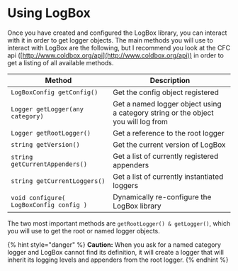# Using LogBox

Once you have created and configured the LogBox library, you can interact with it in order to get logger objects. The main methods you will use to interact with LogBox are the following, but I recommend you look at the CFC api ([http://www.coldbox.org/api](http://www.coldbox.org/api)) in order to get a listing of all available methods.

| Method                                  | Description                                                                       |
| --------------------------------------- | --------------------------------------------------------------------------------- |
| `LogBoxConfig getConfig()`              | Get the config object registered                                                  |
| `Logger getLogger(any category)`        | Get a named logger object using a category string or the object you will log from |
| `Logger getRootLogger()`                | Get a reference to the root logger                                                |
| `string getVersion()`                   | Get the current version of LogBox                                                 |
| `string getCurrentAppenders()`          | Get a list of currently registered appenders                                      |
| `string getCurrentLoggers()`            | Get a list of currently instantiated loggers                                      |
| `void configure( LogBoxConfig config )` | Dynamically re-configure the LogBox library                                       |

The two most important methods are `getRootLogger() & getLogger()`, which you will use to get the root or named logger objects.

{% hint style="danger" %}
**Caution:** When you ask for a named category logger and LogBox cannot find its definition, it will create a logger that will inherit its logging levels and appenders from the root logger.
{% endhint %}
